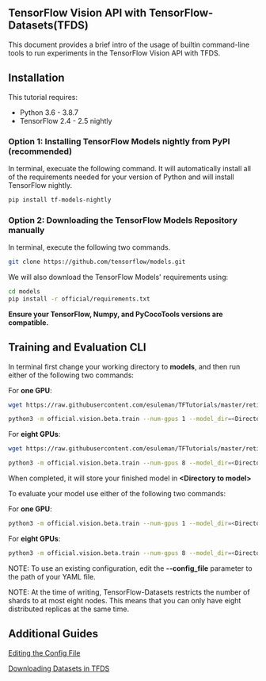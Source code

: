 ## TensorFlow Vision API with TensorFlow-Datasets(TFDS)

This document provides a brief intro of the usage of builtin command-line tools to run experiments 
in the TensorFlow Vision API with TFDS.

## Installation

This tutorial requires:

- Python 3.6 - 3.8.7
- TensorFlow 2.4 - 2.5 nightly

### Option 1: Installing TensorFlow Models nightly from PyPI (recommended)

In terminal, execuate the following command. It will automatically install all of the requirements needed
for your version of Python and will install TensorFlow nightly.

```bash
pip install tf-models-nightly
```

### Option 2: Downloading the TensorFlow Models Repository manually

In terminal, execute the following two commands.

```bash
git clone https://github.com/tensorflow/models.git
```

We will also download the TensorFlow Models' requirements using:

```bash
cd models
pip install -r official/requirements.txt
```

**Ensure your TensorFlow, Numpy, and PyCocoTools versions are compatible.**

## Training and Evaluation CLI

In terminal first change your working directory to **models**, and then run either of the following two commands:

For **one GPU**:

```bash
wget https://raw.githubusercontent.com/esuleman/TFTutorials/master/retinanet_tfds_one_gpu.yaml

python3 -m official.vision.beta.train --num-gpus 1 --model_dir=<Directory to model> --mode=train_eval --experiment=retinanet_resnetfpn_coco --config_file="retinanet_tfds_one_gpu.yaml"
```

For **eight GPUs**:

```bash
wget https://raw.githubusercontent.com/esuleman/TFTutorials/master/retinanet_tfds_eight_gpu.yaml

python3 -m official.vision.beta.train --num-gpus 8 --model_dir=<Directory to model> --mode=train_eval --experiment=retinanet_resnetfpn_coco --config_file="retinanet_tfds_eight_gpu.yaml"
```

When completed, it will store your finished model in **\<Directory to model\>**

To evaluate your model use either of the following two commands:

For **one GPU**:

```bash
python3 -m official.vision.beta.train --num-gpus 1 --model_dir=<Directory to model> --mode=eval --experiment=retinanet_resnetfpn_coco --config_file="retinanet_tfds_one_gpu.yaml"
```

For **eight GPUs**:

```bash
python3 -m official.vision.beta.train --num-gpus 8 --model_dir=<Directory to model> --mode=eval --experiment=retinanet_resnetfpn_coco --config_file="retinanet_tfds_eight_gpu.yaml"
```

NOTE: To use an existing configuration, edit the **--config_file** parameter to the path of your YAML file.

NOTE: At the time of writing, TensorFlow-Datasets restricts the number of shards to at most eight nodes. This means that you can only have eight distributed replicas at the same time.

## Additional Guides

[Editing the Config File](https://github.com/esuleman/TFTutorials/blob/master/Editing_YAML.md)

[Downloading Datasets in TFDS](https://github.com/esuleman/TFTutorials/blob/master/downloading_datasets.md)

